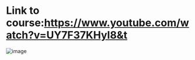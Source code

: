 # Link to course:https://www.youtube.com/watch?v=UY7F37KHyI8&t

![image](https://user-images.githubusercontent.com/109671287/188314190-ceceb0ec-383b-415f-b903-8913b9160b21.png)

